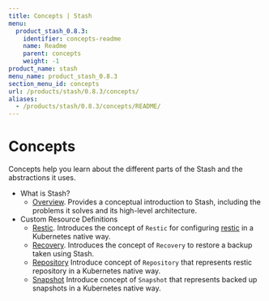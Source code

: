 ```yaml
---
title: Concepts | Stash
menu:
  product_stash_0.8.3:
    identifier: concepts-readme
    name: Readme
    parent: concepts
    weight: -1
product_name: stash
menu_name: product_stash_0.8.3
section_menu_id: concepts
url: /products/stash/0.8.3/concepts/
aliases:
  - /products/stash/0.8.3/concepts/README/
---
```

# Concepts

Concepts help you learn about the different parts of the Stash and the abstractions it uses.

- What is Stash?
  - [Overview](/products/stash/0.8.3/concepts/what-is-stash/overview). Provides a conceptual introduction to Stash, including the problems it solves and its high-level architecture.
- Custom Resource Definitions
  - [Restic](/products/stash/0.8.3/concepts/crds/restic). Introduces the concept of `Restic` for configuring [restic](https://restic.net) in a Kubernetes native way.
  - [Recovery](/products/stash/0.8.3/concepts/crds/recovery). Introduces the concept of `Recovery` to restore a backup taken using Stash.
  - [Repository](/products/stash/0.8.3/concepts/crds/repository) Introduce concept of `Repository` that represents restic repository in a Kubernetes native way.
  - [Snapshot](/products/stash/0.8.3/concepts/crds/snapshot) Introduce concept of `Snapshot` that represents backed up snapshots in a Kubernetes native way.